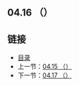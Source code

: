 ## 04.16 （）


## 链接
* [目录](https://github.com/gnefiy/go-zh/blob/master/tour/directory.md)
* 上一节：[04.15 （）](https://github.com/gnefiy/go-zh/blob/master/tour/methods/04.15.md)
* 下一节：[04.17 （）](https://github.com/gnefiy/go-zh/blob/master/tour/methods/04.17.md)
